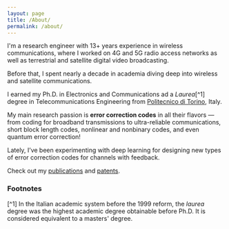 ```yaml
---
layout: page
title: /About/
permalink: /about/
---
```


I'm a research engineer with 13+ years experience in wireless communications, where I worked on 4G
and 5G radio access networks as well as terrestrial and satellite digital video broadcasting.

Before that, I spent nearly a decade in academia diving deep into wireless and satellite
communications.

I earned my Ph.D. in Electronics and Communications ad a *Laurea*[^1] degree in Telecommunications Engineering from [Politecnico di Torino](https://www.polito.it), Italy.

My main research passion is **error correction codes** in all their flavors — from coding for broadband transmissions to ultra-reliable communications, short block length codes, nonlinear and nonbinary codes, and even quantum error correction!

Lately, I’ve been experimenting with deep learning for designing new types of error correction codes for channels with feedback.

Check out my [publications](/publications) and [patents](/patents).



### **Footnotes**
[^1] In the Italian academic system before the 1999 reform, the *laurea* degree was the highest academic degree obtainable before Ph.D. It is considered equivalent to a masters' degree. 

